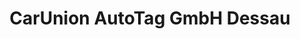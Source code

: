 ---
title: "CarUnion AutoTag GmbH Dessau"
url: /dessau-rosslau/carunion-autotag-gmbh-dessau/
shop: Autohaus
---
